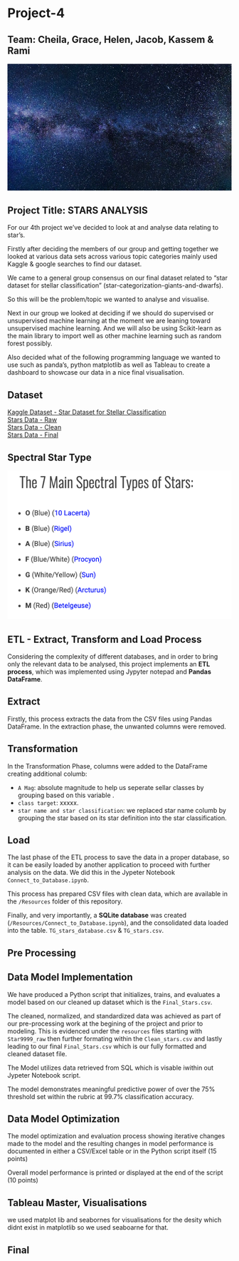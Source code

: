 # Project-4

## Team: Cheila, Grace, Helen, Jacob, Kassem & Rami

![stars](Images/milkyway.jpeg)

## Project Title: STARS ANALYSIS

For our 4th project we’ve decided to look at and analyse data relating to star’s. 

Firstly after deciding the members of our group and getting together we looked at  various data sets across various topic categories mainly used Kaggle & google searches to find our dataset.

We came to a general group consensus on our final dataset related to “star dataset for stellar classification” (star-categorization-giants-and-dwarfs). 

So this will be the problem/topic we wanted to analyse and visualise.

Next in our group we looked at deciding if we should do supervised or unsupervised machine learning at the moment we are leaning toward unsupervised 
machine learning. And we will also be using Scikit-learn as the main library to import well as other machine learning such as random forest possibly.

Also decided what of the following programming language we wanted to use such as panda’s, python matplotlib as well as Tableau to create a dashboard to 
showcase our data in a nice final visualisation.

## Dataset

[Kaggle Dataset - Star Dataset for Stellar Classification](https://www.kaggle.com/datasets/vinesmsuic/star-categorization-giants-and-dwarfs)  
[Stars Data - Raw](Resources/Star9999_raw.csv)   
[Stars Data - Clean](Resources/clean_stars.csv)  
[Stars Data - Final](Resources/final_stars.csv)

## Spectral Star Type

![Spectral Definitions](Images/Spectral_Star_types.jpeg)

## ETL - Extract, Transform and Load Process

Considering the complexity of different databases, and in order to bring only the relevant data to be analysed, this project implements an **ETL 
process**, which was implemented using Jypyter notepad and **Pandas DataFrame**. 
 
## Extract

Firstly, this process extracts the data from the CSV files using Pandas DataFrame. In the extraction phase, the unwanted columns were removed.

## Transformation

In the Transformation Phase, columns were added to the DataFrame creating additional columb:

 * `A Mag`: absolute magnitude to help us seperate sellar classes by grouping based on this variable .
 * `class target`: xxxxx.  
 * `star name and star classification`: we replaced star name columb by grouping the star based on its star definition into the star classification.  

## Load

The last phase of the ETL process to save the data in a proper database, so it can be easily loaded by another application to proceed with further analysis on the data. We did this in the Jypeter Notebook `Connect_to_Database.ipynb`.

This process has prepared CSV files with clean data, which are available in the `/Resources` folder of this repository.

Finally, and very importantly, a **SQLite database** was created (`/Resources/Connect_to_Database.ipynb`), and the consolidated data loaded into the table. `TG_stars_database.csv` & `TG_stars.csv`.

## Pre Processing

## Data Model Implementation

We have produced a Python script that initializes, trains, and evaluates a model based on our cleaned up dataset which is the `Final_Stars.csv`.

The cleaned, normalized, and standardized data was achieved as part of our pre-processing work at the begining of the project and prior to modeling. 
This is evidenced under the `resources` files starting with `Star9999_raw` then further formating within the `Clean_stars.csv` and lastly leading to our 
final `Final_Stars.csv` which is our fully formatted and cleaned dataset file.

The Model utilizes data retrieved from SQL which is visable iwithin out Jypeter Notebook script.

The model demonstrates meaningful predictive power of over the 75% threshold set within the rubric at 99.7% classification accuracy.

## Data Model Optimization

The model optimization and evaluation process showing iterative changes made to the model and the resulting changes in model performance is documented in either a CSV/Excel table or in the Python script itself (15 points)

Overall model performance is printed or displayed at the end of the script (10 points)

##  Tableau Master, Visualisations

we used matplot lib and seabornes for visualisations for the desity which didnt exist in matplotlib so we used seaboarne for that.


## Final



